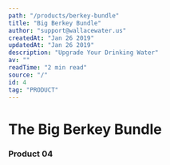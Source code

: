 ```yaml
---
path: "/products/berkey-bundle"
title: "Big Berkey Bundle"
author: "support@wallacewater.us"
createdAt: "Jan 26 2019"
updatedAt: "Jan 26 2019"
description: "Upgrade Your Drinking Water"
av: ""
readTime: "2 min read"
source: "/"
id: 4
tag: "PRODUCT"
---
```



# The Big Berkey Bundle
### Product 04